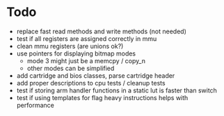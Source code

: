 # Todo
- replace fast read methods and write methods (not needed)
- test if all registers are assigned correctly in mmu
- clean mmu registers (are unions ok?)
- use pointers for displaying bitmap modes
  - mode 3 might just be a memcpy / copy_n
  - other modes can be simplified
- add cartridge and bios classes, parse cartridge header
- add proper descriptions to cpu tests / cleanup tests
- test if storing arm handler functions in a static lut is faster than switch
- test if using templates for flag heavy instructions helps with performance